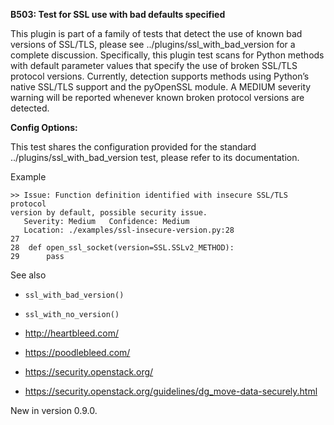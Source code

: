 **B503: Test for SSL use with bad defaults specified**

This plugin is part of a family of tests that detect the use of known
bad versions of SSL/TLS, please see ../plugins/ssl\_with\_bad\_version
for a complete discussion. Specifically, this plugin test scans for
Python methods with default parameter values that specify the use of
broken SSL/TLS protocol versions. Currently, detection supports methods
using Python’s native SSL/TLS support and the pyOpenSSL module. A MEDIUM
severity warning will be reported whenever known broken protocol
versions are detected.

**Config Options:**

This test shares the configuration provided for the standard
../plugins/ssl\_with\_bad\_version test, please refer to its
documentation.

Example  

<!-- -->

    >> Issue: Function definition identified with insecure SSL/TLS protocol
    version by default, possible security issue.
       Severity: Medium   Confidence: Medium
       Location: ./examples/ssl-insecure-version.py:28
    27
    28  def open_ssl_socket(version=SSL.SSLv2_METHOD):
    29      pass

See also

-   `ssl_with_bad_version()`

-   `ssl_with_no_version()`

-   <http://heartbleed.com/>

-   <https://poodlebleed.com/>

-   <https://security.openstack.org/>

-   <https://security.openstack.org/guidelines/dg_move-data-securely.html>

New in version 0.9.0.
